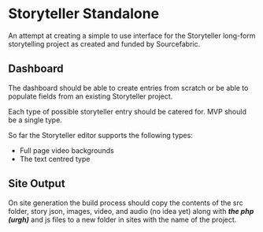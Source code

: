 # Storyteller Standalone

An attempt at creating a simple to use interface for the Storyteller long-form storytelling project as created and funded by Sourcefabric.

## Dashboard

The dashboard should be able to create entries from scratch or be able to populate fields from an existing Storyteller project.

Each type of possible storyteller entry should be catered for. MVP should be a single type.

So far the Storyteller editor supports the following types:

* Full page video backgrounds
* The text centred type

## Site Output

On site generation the build process should copy the contents of the src folder, story json, images, video, and audio (no idea yet) along with ___the php (urgh)___ and js files to a new folder in sites with the name of the project.  
